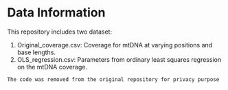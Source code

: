 # Data Information
This repository includes two dataset:
1. Original_coverage.csv: Coverage for mtDNA at varying positions and base lengths.
2. OLS_regression.csv: Parameters from ordinary least squares regression on the mtDNA coverage.

`The code was removed from the original repository for privacy purpose`
